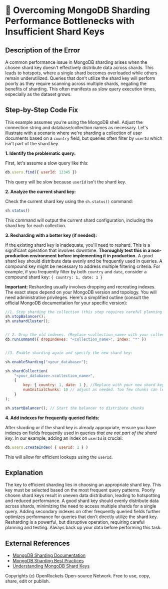 # 🐞 Overcoming MongoDB Sharding Performance Bottlenecks with Insufficient Shard Keys


## Description of the Error

A common performance issue in MongoDB sharding arises when the chosen shard key doesn't effectively distribute data across shards.  This leads to hotspots, where a single shard becomes overloaded while others remain underutilized.  Queries that don't utilize the shard key will perform poorly as they require scanning across multiple shards, negating the benefits of sharding. This often manifests as slow query execution times, especially as the dataset grows.


## Step-by-Step Code Fix

This example assumes you're using the MongoDB shell.  Adjust the connection string and database/collection names as necessary.  Let's illustrate with a scenario where we're sharding a collection of user documents based on a `country` field, but  queries often filter by `userId` which isn't part of the shard key.


**1. Identify the problematic query:**

First, let's assume a slow query like this:

```javascript
db.users.find({ userId: 12345 })
```

This query will be slow because `userId` isn't the shard key.

**2. Analyze the current shard key:**

Check the current shard key using the `sh.status()` command:

```javascript
sh.status()
```

This command will output the current shard configuration, including the shard key for each collection.

**3. Resharding with a better key (if needed):**

If the existing shard key is inadequate, you'll need to reshard. This is a significant operation that involves downtime.  **Thoroughly test this in a non-production environment before implementing it in production.**  A good shard key should distribute data evenly and be frequently used in queries.  A compound key might be necessary to address multiple filtering criteria.  For example, if you frequently filter by both `country` and `date`, consider a compound shard key: `{ country: 1, date: 1 }`

**Important:**  Resharding usually involves dropping and recreating indexes. The exact steps depend on your MongoDB version and topology. You will need administrative privileges.  Here's a simplified outline (consult the official MongoDB documentation for your specific version):

```javascript
//1. Stop sharding the collection (this step requires careful planning and downtime mitigation)
sh.stopBalancer();
sh.unshardCluster();


// 2. Drop the old indexes. (Replace <collection_name> with your collection name)
db.runCommand({ dropIndexes: "<collection_name>", index: "*" })


//3. Enable sharding again and specify the new shard key:

sh.enableSharding("<your_database>");

sh.shardCollection(
    "<your_database>.<collection_name>",
    {
        key: { country: 1, date: 1 }, //Replace with your new shard key
        numInitialChunks: 10 // adjust as needed. Too few chunks can lead to imbalanced data, too many are inefficient.
    }
);

sh.startBalancer(); // Start the balancer to distribute chunks
```

**4. Add indexes for frequently queried fields:**

After sharding or if the shard key is already appropriate, ensure you have indexes on fields frequently used in queries *that are not part of the shard key*.  In our example, adding an index on `userId` is crucial:

```javascript
db.users.createIndex( { userId: 1 } )
```

This will allow for efficient lookups using the `userId`.


## Explanation

The key to efficient sharding lies in choosing an appropriate shard key. This key must be selected based on the most frequent query patterns.  Poorly chosen shard keys result in uneven data distribution, leading to hotspotting and reduced performance.  A good shard key should evenly distribute data across shards, minimizing the need to access multiple shards for a single query.  Adding secondary indexes on other frequently queried fields further optimizes performance for queries that don't directly utilize the shard key.  Resharding is a powerful, but disruptive operation, requiring careful planning and testing.  Always back up your data before performing this task.


## External References

* [MongoDB Sharding Documentation](https://www.mongodb.com/docs/manual/sharding/)
* [MongoDB Sharding Best Practices](https://www.mongodb.com/blog/post/mongodb-sharding-best-practices)
* [Understanding MongoDB Shard Keys](https://www.mongodb.com/blog/post/understanding-mongodb-shard-keys)


Copyrights (c) OpenRockets Open-source Network. Free to use, copy, share, edit or publish.

